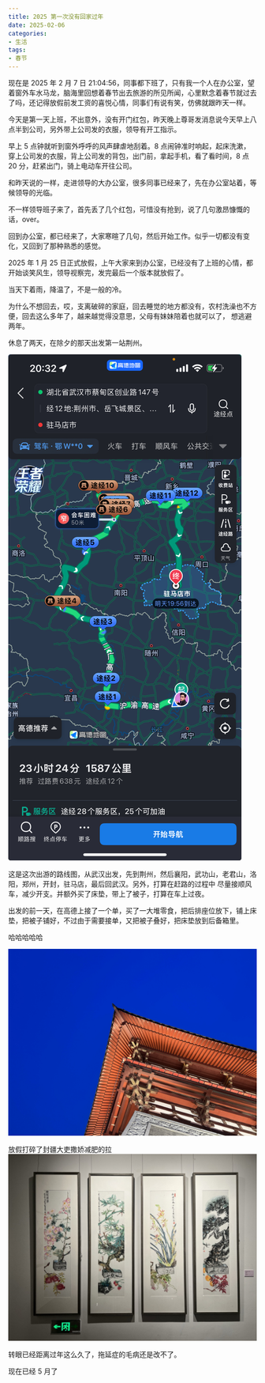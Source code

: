 ```yaml
---
title: 2025 第一次没有回家过年
date: 2025-02-06
categories:
- 生活
tags:
- 春节
---
```

现在是 2025 年 2 月 7 日 21:04:56，同事都下班了，只有我一个人在办公室，望着窗外车水马龙，脑海里回想着春节出去旅游的所见所闻，心里默念着春节就过去了吗，还记得放假前发工资的喜悦心情，同事们有说有笑，仿佛就跟昨天一样。

今天是第一天上班，不出意外，没有开门红包，昨天晚上尊哥发消息说今天早上八点半到公司，另外带上公司发的衣服，领导有开工指示。

早上 5 点钟就听到窗外呼呼的风声肆虐地刮着。8 点闹钟准时响起，起床洗漱，穿上公司发的衣服，背上公司发的背包，出门前，拿起手机，看了看时间，8 点 20 分，赶紧出门，骑上电动车开往公司。

和昨天说的一样，走进领导的大办公室，很多同事已经来了，先在办公室站着，等候领导的光临。

不一样领导班子来了，首先丢了几个红包，可惜没有抢到，说了几句激昂慷慨的话，over。

回到办公室，都已经来了，大家寒暄了几句，然后开始工作。似乎一切都没有变化，又回到了那种熟悉的感觉。

2025 年 1 月 25 日正式放假，上午大家来到办公室，已经没有了上班的心情，都开始谈笑风生，领导视察完，发完最后一个版本就放假了。

当天下着雨，降温了，不是一般的冷。

为什么不想回去，哎，支离破碎的家庭，回去睡觉的地方都没有，农村洗澡也不方便，回去这么多年了，越来越觉得没意思，父母有妹妹陪着也就可以了，
想逃避两年。

休息了两天，在除夕的那天出发第一站荆州。

![alt text](/images/cn/IMG_44558EB3FBC0-1.jpeg)

这是这次出游的路线图，从武汉出发，先到荆州，然后襄阳，武功山，老君山，洛阳，郑州，开封，驻马店，最后回武汉。另外，打算在赶路的过程中
尽量接顺风车，减少开支。并额外买了床垫，带上了被子，打算在车上过夜。

出发的前一天，在高德上接了一个单，买了一大堆零食，把后排座位放下，铺上床垫，把被子铺好，不过由于需要接单，又把被子叠好，把床垫放到后备箱里。

哈哈哈哈哈

![alt text](/images/cn/C8AD84A0-F006-42E8-82DD-65B4E21C632E_1_102_o.jpeg)



放假打碎了封疆大吏撒娇减肥的拉![alt text](/images/cn/03386984-A723-4D38-952D-FF00BBEF48CC_1_105_c.jpeg)


转眼已经距离过年这么久了，拖延症的毛病还是改不了。

现在已经 5 月了
